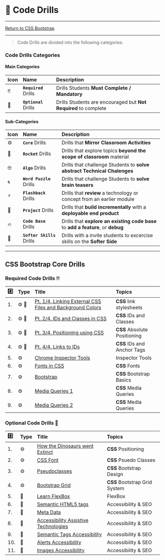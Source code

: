 # :dart: Code Drills

<hr>

[Return to CSS Bootstrap](../../../README.md#css-bootstrap)

<hr> 

> Code Drills are divided into the following categories: 

### Code Drills Categories

#### **Main Categories**

| Icon | Name | Description |
|:--|:--|:--|
| :bangbang:  | **`Required`** Drills  | Drills Students **Must Complete / Mandatory** |
| :diamond_shape_with_a_dot_inside:  | **`Optional`** Drills  | Drills Students are encouraged but **Not Required** to complete |

#### **Sub-Categories**

| Icon | Name | Description |
|:--|:--|:--|
| :gear:  | **`Core`** Drills  | Drills that **Mirror Classroom Activities**|
| :rocket:  | **`Rocket`** Drills  | Drills that explore topics **beyond the scope of classroom** material  |
| :nerd_face: | **`Algo`** Drills  | Drills that challenge Students to **solve abstract Technical Chalenges** |
| :cyclone: | **`Word Puzzle`** Drills  | Drills that challenge Students to **solve brain teasers**  |
|  :zap: | **`Flashback`** Drills  | Drills that **review** a technology or concept from an earlier module  |
| :triangular_flag_on_post: | **`Project`** Drills  | Drills that **build incrementally** with a **deployable end product** |
| :fire:  | **`Code Base`** Drills  | Drills that **explore an existing code base** to **add a feature**, or **debug** |
| :radio_button: | **`Softer Skills`** Drills  | Drills with a invite students to excercise skills on the **Softer Side** |

<hr>  


## CSS Bootstrap Core Drills

### Required Code Drills :bangbang:

| :hash: | Type | Title | Topics|
| :-- | :-- | :-- |:-- |
| 1. |  :gear: :triangular_flag_on_post: | [Pt. 1/4. Linking External CSS Files and Background Colors](./00-required-code-drills/01-core-css-background-and-files) | **CSS** link stylesheets |
| 2. |  :gear: :triangular_flag_on_post: | [Pt. 2/4. IDs and Classes in CSS](./00-required-code-drills/02-core-css-id-and-class) | **CSS** IDs and Classes|
| 3. |  :gear: :triangular_flag_on_post: | [Pt. 3/4. Positioning using CSS](./00-required-code-drills/03-core-css-positioning) | **CSS** Absolute Positioning |
| 4. | :gear: :triangular_flag_on_post: | [Pt. 4/4. Links to IDs](./00-required-code-drills/04-rock-css-anchors-and-id) | **CSS** IDs and Anchor Tags
| 5. |  :gear: | [Chrome Inspector Tools](./00-required-code-drills/05-core-inspector-tools) | Inspector Tools|
| 6. |  :gear: | [Fonts in CSS](./00-required-code-drills/06-core-bootstrap-basics) | **CSS** Fonts |
| 7. |  :gear: | [Bootstrap](./00-required-code-drills/07-proj-bootstrap) | **CSS** Bootstrap Basics|
| 8. |  :gear: | [Media Queries 1](./00-required-code-drills/08-core-css-media-queries-1) | **CSS** Media Queries |
| 9. |  :gear: | [Media Queries 2](./00-required-code-drills/09-core-css-media-queries-2) | **CSS** Media Queries |



###  Optional Code Drills :diamond_shape_with_a_dot_inside:

| :hash: | Type | Title | Topics|
| :-- | :-- | :-- |:-- | 
| 1. |  :gear: | [How the Dinosaurs went Extinct](./01-optional-code-drills/01-proj-meteor-drop) | **CSS** Positioning |
| 2. | :gear: | [CSS Font](./01-optional-code-drills/02-core-css-font) | **CSS** Psuedo Classes 
| 3. | :gear: | [Pseudoclasses](./01-optional-code-drills/03-rock-css-pseudoclasses) | **CSS** Bootstrap Design
| 4. | :gear: | [Bootstrap Grid](./01-optional-code-drills/04-proj-bootstrap-grid) | **CSS** Bootstrap Grid System
| 5. | :rocket: | [Learn FlexBox](./01-optional-code-drills/05-flexbox) | FlexBox
|6. | :rocket: | [Semantic HTML5 tags](./01-optional-code-drills/06-semantic-HTML5-tags) | Accessibility & SEO
|7. | :rocket: | [Meta Data](./01-optional-code-drills/07-meta-data) | Accessibility & SEO
|8. | :rocket: | [Accessibility Assistive Technologies](./01-optional-code-drills/08-accessibility-assistive-technologies) | Accessibility & SEO
|9. | :rocket: | [Semantic Tags Accessibility](./01-optional-code-drills/09-semantic-tags-accessibility) | Accessibility & SEO
|10. | :rocket: | [Alerts Accessibility](./01-optional-code-drills/10-alerts-accessibility) | Accessibility & SEO
|11. | :rocket: | [Images Accessibility](./01-optional-code-drills/11-images-accessibility) | Accessibility & SEO


